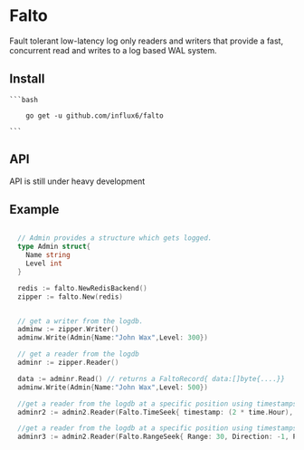 # Falto
  Fault tolerant low-latency log only readers and writers that provide a fast,
  concurrent read and writes to a log based WAL system.

## Install

    ```bash

        go get -u github.com/influx6/falto

    ```

## API
  API is still under heavy development

## Example  


  ```go

    // Admin provides a structure which gets logged.
    type Admin struct{
      Name string
      Level int
    }

    redis := falto.NewRedisBackend()
    zipper := falto.New(redis)


    // get a writer from the logdb.
    adminw := zipper.Writer()
    adminw.Write(Admin{Name:"John Wax",Level: 300})

    // get a reader from the logdb
    adminr := zipper.Reader()

    data := adminr.Read() // returns a FaltoRecord{ data:[]byte{....}}
    adminw.Write(Admin{Name:"John Wax",Level: 500})

    //get a reader from the logdb at a specific position using timestamps.
    adminr2 := admin2.Reader(Falto.TimeSeek{ timestamp: (2 * time.Hour), Direction: -1 })

    //get a reader from the logdb at a specific position using timestamps.
    adminr3 := admin2.Reader(Falto.RangeSeek{ Range: 30, Direction: -1, Position: 0 })

  ```
